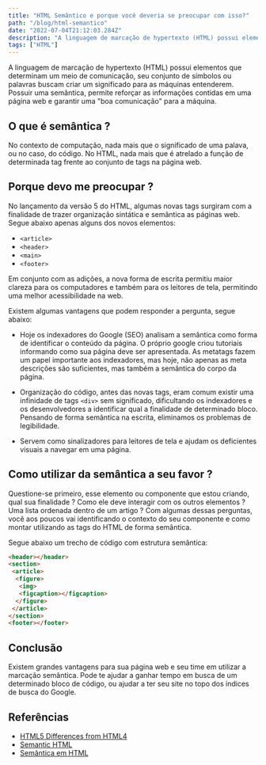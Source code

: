 ```yaml
---
title: "HTML Semântico e porque você deveria se preocupar com isso?"
path: "/blog/html-semantico"
date: "2022-07-04T21:12:03.284Z"
description: "A linguagem de marcação de hypertexto (HTML) possui elementos que determinam um meio de comunicação, seu conjunto de símbolos ou palavras buscam criar um significado para as máquinas entenderem."
tags: ["HTML"]
---
```


A linguagem de marcação de hypertexto (HTML) possui elementos que determinam um meio de comunicação, seu conjunto de símbolos ou palavras buscam criar um significado para as máquinas entenderem. Possuir uma semântica, permite reforçar as informações contidas em uma página web e garantir uma "boa comunicação" para a máquina.

## O que é semântica ?

No contexto de computação, nada mais que o significado de uma palava, ou no caso, do código. No HTML, nada mais que é atrelado a função de determinada tag frente ao conjunto de tags na página web.

## Porque devo me preocupar ?

No lançamento da versão 5 do HTML, algumas novas tags surgiram com a finalidade de trazer organização sintática e semântica as páginas web. Segue abaixo apenas alguns dos novos elementos:

- ```<article>```
- ```<header>```
- ```<main>```
- ```<footer>```

Em conjunto com as adições, a nova forma de escrita permitiu maior clareza para os computadores e também para os leitores de tela, permitindo uma melhor acessibilidade na web.

Existem algumas vantagens que podem responder a pergunta, segue abaixo:

- Hoje os indexadores do Google (SEO) analisam a semântica como forma de identificar o conteúdo da página. O próprio google criou tutoriais informando como sua página deve ser apresentada. As metatags fazem um papel importante aos indexadores, mas hoje, não apenas as meta descrições são suficientes, mas também a semântica do corpo da página.

- Organização do código, antes das novas tags, eram comum existir uma infinidade de tags ```<div>``` sem significado, dificultando os indexadores e os desenvolvedores a identificar qual a finalidade de determinado bloco. Pensando de forma semântica na escrita, eliminamos os problemas de legibilidade.

- Servem como sinalizadores para leitores de tela e ajudam os deficientes visuais a navegar em uma página.

## Como utilizar da semântica a seu favor ?

Questione-se primeiro, esse elemento ou componente que estou criando, qual sua finalidade ?
Como ele deve interagir com os outros elementos ? Uma lista ordenada dentro de um artigo ? Com algumas dessas perguntas, você aos poucos vai identificando o contexto do seu componente e como montar utilizando as tags do HTML de forma semântica.

Segue abaixo um trecho de código com estrutura semântica:

```html
<header></header>
<section>
 <article>
  <figure>
   <img>
   <figcaption></figcaption>
  </figure>
 </article>
</section>
<footer></footer>
```

## Conclusão

Existem grandes vantagens para sua página web e seu time em utilizar a marcação semântica. Pode te ajudar a ganhar tempo em busca de um determinado bloco de código, ou ajudar a ter seu site no topo dos índices de busca do Google.

## Referências

- [HTML5 Differences from HTML4](https://www.w3.org/TR/html5-diff/#syntax)
- [Semantic HTML](https://en.wikipedia.org/wiki/Semantic_HTML)
- [Semântica em HTML](https://developer.mozilla.org/pt-BR/docs/Glossary/Semantics#sem%C3%A2ntica_em_html)
